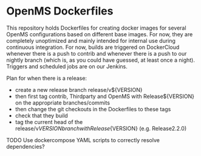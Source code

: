 # OpenMS Dockerfiles
This repository holds Dockerfiles for creating docker images for several OpenMS configurations based on different base images.
For now, they are completely unoptimized and mainly intended for internal use during continuous integration.
For now, builds are triggered on DockerCloud whenever there is a push to contrib and whenever there is a push to our nightly branch (which 
is, as you could have guessed, at least once a night). Triggers and scheduled jobs are on our Jenkins.

Plan for when there is a release:
- create a new release branch release/v${VERSION}
- then first tag contrib, Thirdparty and OpenMS with Release${VERSION} on the appropriate branches/commits
- then change the git checkouts in the Dockerfiles to these tags
- check that they build
- tag the current head of the release/v${VERSION} branch with Release${VERSION} (e.g. Release2.2.0)

TODO Use dockercompose YAML scripts to correctly resolve dependencies?
